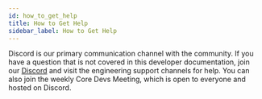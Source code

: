 ```yaml
---
id: how_to_get_help
title: How to Get Help
sidebar_label: How to Get Help
---
```

Discord is our primary communication channel with the community. If you have a question that is not covered in this developer documentation, join our [Discord](https://discord.com/invite/aleo) and visit the engineering support channels for help. You can also join the weekly Core Devs Meeting, which is open to everyone and hosted on Discord.
